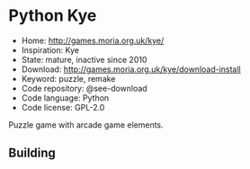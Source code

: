 # Python Kye

- Home: http://games.moria.org.uk/kye/
- Inspiration: Kye
- State: mature, inactive since 2010
- Download: http://games.moria.org.uk/kye/download-install
- Keyword: puzzle, remake
- Code repository: @see-download
- Code language: Python
- Code license: GPL-2.0

Puzzle game with arcade game elements.

## Building
